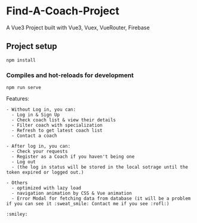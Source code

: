# Find-A-Coach-Project
A Vue3 Project built with Vue3, Vuex, VueRouter, Firebase

## Project setup
```
npm install
```

### Compiles and hot-reloads for development
```
npm run serve
```

Features:
```
- Without Log in, you can:
  - Log in & Sign Up
  - Check coach list & view their details
  - Filter coach with specialization
  - Refresh to get latest coach list
  - Contact a coach
  
- After log in, you can:
  - Check your requests
  - Register as a Coach if you haven't being one
  - Log out
  - (the log in status will be stored in the local sotrage until the token expired or logged out.)

- Others
  - optimized with lazy load
  - navigation animation by CSS & Vue animation
  - Error Modal for fetching data from database (it will be a problem if you can see it :sweat_smile: Contact me if you see :rofl:)

:smiley:
